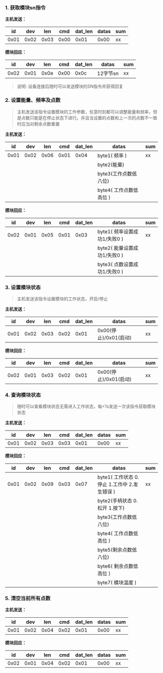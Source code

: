 ### 1. 获取模块sn指令
**主机发送：**

| id  | dev  |  len  | cmd  | dat_len  | datas  | sum  |
| ------------ | ------------ | ------------ | ------------ | ------------ | ------------ | ------------ |
|  0x01 | 0x02  | 0x03  | 0x00  | 0x01  | 0x00  | xx  |

**模块回应：**

| id  | dev  |  len  | cmd  | dat_len  | datas  | sum  |
| ------------ | ------------ | ------------ | ------------ | ------------ | ------------ | ------------ |
|  0x02 | 0x01  | 0x0e  | 0x00  | 0x0c  | 12字节sn  | xx  |

> 说明:
> 设备连接后随时可以发送模块的SN指令并获得回复


### 2. 设置能量、频率及点数
> 主机发送该指令设置模块的工作参数，任意时刻都可以调整能量和频率，但是点数只能是在停止状态下进行。并且当设置的点数和上一次的点数不一致时应当对剩余点数重置

**主机发送：** 

|  id | dev  | len  | cmd  | dat_len  | datas| sum   |
| ------------ | ------------ | ------------ | ------------ | ------------ | ------------ | ------------ |
| 0x01  | 0x02  | 0x06  | 0x01  | 0x04  | byte1( 频率 )   | xx |
|   |   |   |   |   | byte2(能量) ||
|   |   |   |   |   |  byte3(工作点数低八位)| |
|   |   |   |   |   |  byte4( 工作点数低高位 )||

**模块回应：**

 |id | dev  | len  | cmd  | dat_len  | datas| sum |
| ------------ | ------------ | ------------ | ------------ | ------------ | ------------ | ------------ |
| 0x02  | 0x01  | 0x05  | 0x01  | 0x03  | byte1( 频率设置成功1/失败0 )   | xx |
|   |   |   |   |   | byte2( 能量设置成功1/失败0 ) ||
|   |   |   |   |   |  byte3( 点数设置成功1/失败0 )||


### 3. 设置模块状态
> 主机发送该指令设置模块的工作状态，开启/停止

**主机发送：** 

|  id | dev  | len  | cmd  | dat_len  | datas| sum   |
| ------------ | ------------ | ------------ | ------------ | ------------ | ------------ | ------------ |
| 0x01  | 0x02  | 0x03  | 0x02  | 0x01  | 0x00(停止)/0x01(启动)   | xx |

**模块回应：**

|  id | dev  | len  | cmd  | dat_len  | datas| sum   |
| ------------ | ------------ | ------------ | ------------ | ------------ | ------------ | ------------ |
| 0x02  | 0x01  | 0x03  | 0x02  | 0x01  | 0x00(停止)/0x01(启动)   | xx |

### 4. 查询模块状态
> 随时可以查看模块状态无需进入工作状态，每<1s发送一次该指令获取模块状态

**主机发送：** 

|  id | dev  | len  | cmd  | dat_len  | datas| sum   |
| ------------ | ------------ | ------------ | ------------ | ------------ | ------------ | ------------ |
| 0x01  | 0x02  | 0x03  | 0x03  | 0x01  | 0x00   | xx |


**模块回应：**

|  id | dev  | len  | cmd  | dat_len  | datas| sum   |
| ------------ | ------------ | ------------ | ------------ | ------------ | ------------ | ------------ |
| 0x01  | 0x02  | 0x09  | 0x03  | 0x07  | byte1( 工作状态 0.停止 1.工作中 2.发生错误 )   | xx |
|   |   |   |   |   | byte2(手柄状态 0.松开 1.按下) ||
|   |   |   |   |   |  byte3(工作点数低八位)| |
|   |   |   |   |   |  byte4( 工作点数低高位 )||
|   |   |   |   |   |  byte5(剩余点数低八位)| |
|   |   |   |   |   |  byte6( 剩余点数低高位 )||
|   |   |   |   |   |  byte7( 模块温度 )||


### 5. 清空当前所有点数

**主机发送：** 

|  id | dev  | len  | cmd  | dat_len  | datas| sum   |
| ------------ | ------------ | ------------ | ------------ | ------------ | ------------ | ------------ |
| 0x01  | 0x02  | 0x04  | 0x02  | 0x01  | 0x00| xx |

**模块回应：**

|  id | dev  | len  | cmd  | dat_len  | datas| sum   |
| ------------ | ------------ | ------------ | ------------ | ------------ | ------------ | ------------ |
| 0x02  | 0x01  | 0x04  | 0x02  | 0x01  | 0x00 | xx |